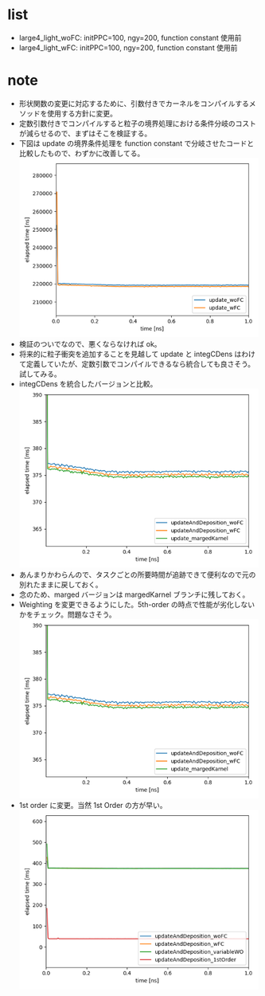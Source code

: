 # list
- large4_light_woFC: initPPC=100, ngy=200, function constant 使用前
- large4_light_wFC: initPPC=100, ngy=200, function constant 使用前
# note
- 形状関数の変更に対応するために、引数付きでカーネルをコンパイルするメソッドを使用する方針に変更。
- 定数引数付きでコンパイルすると粒子の境界処理における条件分岐のコストが減らせるので、まずはそこを検証する。
- 下図は update の境界条件処理を function constant で分岐させたコードと比較したもので、わずかに改善してる。
<br>![](update_wFC_vs_woFC.png)
- 検証のついでなので、悪くならなければ ok。
- 将来的に粒子衝突を追加することを見越して update と integCDens はわけて定義していたが、定数引数でコンパイルできるなら統合しても良さそう。試してみる。
- integCDens を統合したバージョンと比較。
<br>![](updateAndDeposition_org_vs_margedKarnel.png)
- あんまりかわらんので、タスクごとの所要時間が追跡できて便利なので元の別れたままに戻しておく。
- 念のため、marged バージョンは margedKarnel ブランチに残しておく。
- Weighting を変更できるようにした。5th-order の時点で性能が劣化しないかをチェック。問題なさそう。
<br>![](updateAndDeposition_org_vs_margedKarnel.png)
- 1st order に変更。当然 1st Order の方が早い。
<br>![](updateAndDeposition_5th_vs_1st.png)